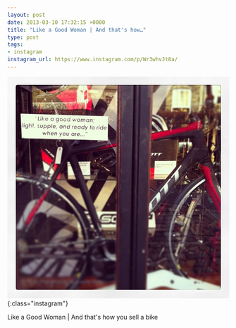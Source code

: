 ```yaml
---
layout: post
date: 2013-03-10 17:32:15 +0000
title: "Like a Good Woman | And that's how…"
type: post
tags:
- instagram
instagram_url: https://www.instagram.com/p/Wr3whvJt8a/
---
```


![Instagram - Wr3whvJt8a](/img/Wr3whvJt8a.jpg){:class="instagram"}

Like a Good Woman | And that's how you sell a bike
